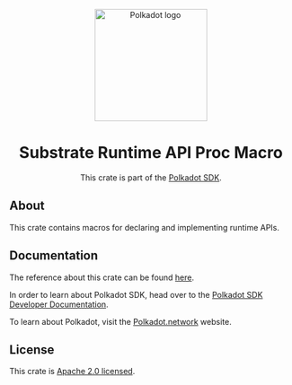 <div align="center">

<img
alt="Polkadot logo" width="200"
src="https://raw.githubusercontent.com/paritytech/polkadot-sdk/rzadp/readmes/docs/images/Polkadot_Logo_Horizontal_Pink_BlackOnWhite.png">

# Substrate Runtime API Proc Macro

This crate is part of the [Polkadot SDK](https://github.com/paritytech/polkadot-sdk/).

</div>

## About

This crate contains macros for declaring and implementing runtime APIs.

## Documentation

The reference about this crate can be found [here](https://paritytech.github.io/polkadot-sdk/master/sp_api_proc_macro).

In order to learn about Polkadot SDK, head over to the [Polkadot SDK Developer Documentation](https://paritytech.github.io/polkadot-sdk/master/polkadot_sdk_docs/index.html).

To learn about Polkadot, visit the [Polkadot.network](https://polkadot.network/) website.

## License

This crate is [Apache 2.0 licensed](https://spdx.org/licenses/Apache-2.0.html).
